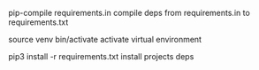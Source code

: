 pip-compile requirements.in compile deps from requirements.in to requirements.txt

source venv bin/activate activate virtual environment

pip3 install -r requirements.txt install projects deps

